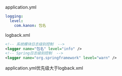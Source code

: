 application.yml

```yml
logging:
  level:
    com.kanon: 包名
```

logback.xml

```xml
<!-- 系统模块日志级别控制  -->
<logger name="包名" level="info" />
<!-- Spring日志级别控制  -->
<logger name="org.springframework" level="warn" />
```



application.yml优先级大于logback.xml